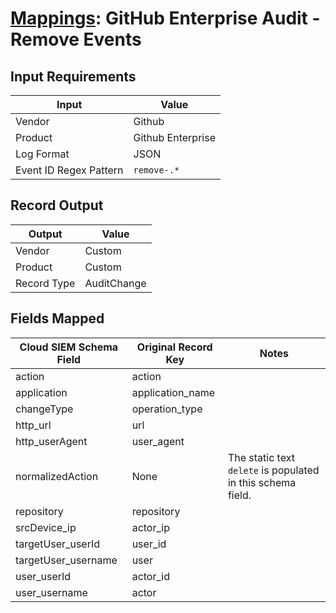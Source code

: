 # [Mappings](README.md): GitHub Enterprise Audit  - Remove Events

## Input Requirements

|Input|Value|
|-----|-----|
|Vendor|Github|
|Product|Github Enterprise|
|Log Format|JSON|
|Event ID Regex Pattern|`remove-.*`|

## Record Output

|Output|Value|
|------|-----|
|Vendor|Custom|
|Product|Custom|
|Record Type|AuditChange|

## Fields Mapped

|Cloud SIEM Schema Field|Original Record Key|Notes|
|-----------------------|-------------------|-----|
|action|action||
|application|application_name||
|changeType|operation_type||
|http_url|url||
|http_userAgent|user_agent||
|normalizedAction|None|The static text `delete` is populated in this schema field.|
|repository|repository||
|srcDevice_ip|actor_ip||
|targetUser_userId|user_id||
|targetUser_username|user||
|user_userId|actor_id||
|user_username|actor||


